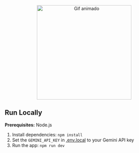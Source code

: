 <div align="center">
  <img 
    src="https://media4.giphy.com/media/v1.Y2lkPTc5MGI3NjExc3Fkb3Z3dzJ4ZjRncnBtZXdjeGRmamFzdndkMjl6YngxMGIzZzhoYiZlcD12MV9pbnRlcm5hbF9naWZfYnlfaWQmY3Q9Zw/EwwHX78xRXN0o2ncPm/giphy.gif" 
    alt="Gif animado" 
    width="300" 
  />
</div>




## Run Locally

**Prerequisites:**  Node.js


1. Install dependencies:
   `npm install`
2. Set the `GEMINI_API_KEY` in [.env.local](.env.local) to your Gemini API key
3. Run the app:
   `npm run dev`
